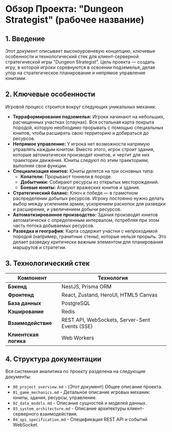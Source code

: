 # Обзор Проекта: "Dungeon Strategist" (рабочее название)

## 1. Введение

Этот документ описывает высокоуровневую концепцию, ключевые особенности и технологический стек для клиент-серверной стратегической игры "Dungeon Strategist". Цель проекта — создать игру, в которой игроки соревнуются в освоении подземелья, делая упор на стратегическое планирование и непрямое управление юнитами.

## 2. Ключевые особенности

Игровой процесс строится вокруг следующих уникальных механик:

-   **Терраформирование подземелья:** Игроки начинают на небольших, расчищенных участках (спаунах). Вся остальная карта покрыта породой, которую необходимо прорывать с помощью специальных юнитов, чтобы расширять свою территорию и добираться до ресурсов.
-   **Непрямое управление:** У игрока нет возможности напрямую управлять каждым юнитом. Вместо этого, игрок строит здания, которые автоматически производят юнитов, и чертит для них траектории движения. Юниты следуют по этим траекториям, выполняя свои функции.
-   **Специализация юнитов:** Юниты делятся на три основных типа:
    -   **Копатели:** Прорывают тоннели в породе.
    -   **Добытчики:** Собирают ресурсы из открытых месторождений.
    -   **Боевые юниты:** Атакуют вражеских юнитов и здания.
-   **Стратегический баланс:** Ключ к победе — в грамотном распределении добытых ресурсов. Игроку постоянно нужно делать выбор между усилением армии, ускорением раскопок для разведки и расширения, и увеличением добычи ресурсов.
-   **Автоматизированное производство:** Здания производят юнитов автоматически с определенным интервалом, потребляя при этом часть потока добываемых ресурсов.
-   **Разведка и география:** Карта содержит участки с непроходимой породой (например, гранитные стены), которые нельзя прорыть. Это делает разведку критически важным элементом для планирования маршрутов и стратегии.

## 3. Технологический стек

| Компонент              | Технология                                                               |
| ---------------------- | ------------------------------------------------------------------------ |
| **Бэкенд**             | NestJS, Prisma ORM                                                       |
| **Фронтенд**           | React, Zustand, HeroUI, HTML5 Canvas                                     |
| **База данных**        | PostgreSQL                                                               |
| **Кэширование**        | Redis                                                                    |
| **Взаимодействие**     | REST API, WebSockets, Server-Sent Events (SSE)                           |
| **Клиентская логика**  | Web Workers                                                              |

## 4. Структура документации

Вся системная аналитика по проекту разделена на следующие документы:

-   `00_project_overview.md` - (Этот документ) Общее описание проекта.
-   `01_game_mechanics.md` - Детальное описание игровых механик: юниты, здания, ресурсы, управление.
-   `02_data_models.md` - Описание сущностей и моделей данных.
-   `03_system_architecture.md` - Описание архитектуры клиент-серверного взаимодействия.
-   `04_api_specification.md` - Спецификация REST API и событий WebSocket.
